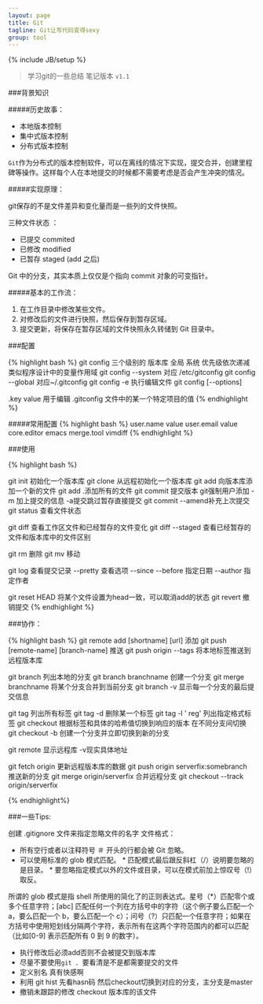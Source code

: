 ```yaml
---
layout: page
title: Git
tagline: Git让写代码变得sexy
group: tool
---
```

{% include JB/setup %}

> 学习git的一些总结 笔记版本 `v1.1` 

###背景知识
 
#####历史故事：

+ 本地版本控制
+ 集中式版本控制
+ 分布式版本控制

`Git`作为分布式的版本控制软件，可以在离线的情况下实现，提交合并，创建里程碑等操作。这样每个人在本地提交的时候都不需要考虑是否会产生冲突的情况。


#####实现原理：

git保存的不是文件差异和变化量而是一些列的文件快照。

三种文件状态 ：

- 已提交 commited
- 已修改 modified
- 已暂存 staged (add 之后)

Git 中的分支，其实本质上仅仅是个指向 commit 对象的可变指针。


#####基本的工作流：

1. 在工作目录中修改某些文件。 
2. 对修改后的文件进行快照，然后保存到暂存区域。 
3. 提交更新，将保存在暂存区域的文件快照永久转储到 Git 目录中。

###配置

{% highlight bash %}
git config 三个级别的  版本库  全局 系统 优先级依次递减 类似程序设计中的变量作用域
git config --system  对应 /etc/gitconfig
git config --global 对应~/.gitconfig 
git config -e 执行编辑文件
git config [--options] <section>.key value  用于编辑 .gitconfig 文件中的某一个特定项目的值
{% endhighlight %}


#####常用配置
{% highlight bash %}
user.name value
user.email value
core.editor emacs 
merge.tool vimdiff
{% endhighlight %}

###使用

{% highlight bash %}

git init  初始化一个版本库
git clone 从远程初始化一个版本库
git add 向版本库添加一个新的文件 git add .添加所有的文件
git commit 提交版本 git强制用户添加 -m 加上提交的信息  -a提交跳过暂存直接提交
git commit --amend补充上次提交
git status 查看文件状态

git diff 查看工作区文件和已经暂存的文件变化
git diff --staged 查看已经暂存的文件和版本库中的文件区别

git rm 删除
git mv 移动

git log 查看提交记录 
--pretty 查看选项
--since --before 指定日期
--author 指定作者

git reset HEAD 将某个文件设置为head一致，可以取消add的状态
git revert 撤销提交
{% endhighlight %}




###协作：

{% highlight bash %}
git remote add [shortname] [url] 添加
git push [remote-name] [branch-name] 推送
git push origin --tags 将本地标签推送到远程版本库



git branch 列出本地的分支
git branch branchname 创建一个分支
git merge branchname  将某个分支合并到当前分支 
git branch -v 显示每一个分支的最后提交信息



git tag 列出所有标签
git tag -d 删除某一个标签
git tag -l ' reg' 列出指定格式标签
git checkout 根据标签和具体的哈希值切换到响应的版本 在不同分支间切换
git checkout -b 创建一个分支并立即切换到新的分支




git remote 显示远程库  -v现实具体地址

git fetch origin 更新远程版本库的数据
git push origin serverfix:somebranch 推送新的分支
git merge origin/serverfix 合并远程分支
git checkout --track origin/serverfix

{% endhighlight%}



###一些Tips:

创建 .gitignore 文件来指定忽略文件的名字
文件格式：

- 所有空行或者以注释符号 ＃ 开头的行都会被 Git 忽略。
- 可以使用标准的 glob 模式匹配。 * 匹配模式最后跟反斜杠（/）说明要忽略的是目录。 * 要忽略指定模式以外的文件或目录，可以在模式前加上惊叹号（!）取反。

所谓的 glob 模式是指 shell 所使用的简化了的正则表达式。星号（\*）匹配零个或多个任意字符；[abc] 匹配任何一个列在方括号中的字符（这个例子要么匹配一个 a，要么匹配一个 b，要么匹配一个 c）；问号（?）只匹配一个任意字符；如果在方括号中使用短划线分隔两个字符，表示所有在这两个字符范围内的都可以匹配（比如[0-9] 表示匹配所有 0 到 9 的数字）。



- 执行修改后必须add否则不会被提交到版本库
- 尽量不要使用`git . `要看清是不是都需要提交的文件
- 定义别名 真有快感啊
- 利用 git hist 先看hasn码 然后checkout切换到对应的分支，主分支是master
- 撤销未跟踪的修改  checkout 版本库的该文件
